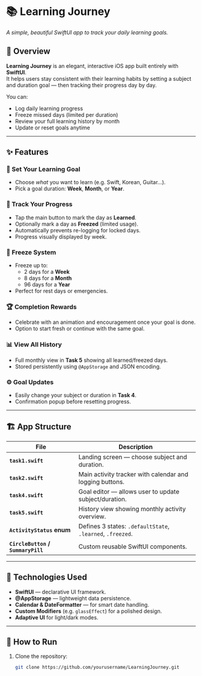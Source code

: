# 📚 Learning Journey  
*A simple, beautiful SwiftUI app to track your daily learning goals.*


## 🧠 Overview

**Learning Journey** is an elegant, interactive iOS app built entirely with **SwiftUI**.  
It helps users stay consistent with their learning habits by setting a subject and duration goal — then tracking their progress day by day.

You can:
- Log daily learning progress
- Freeze missed days (limited per duration)
- Review your full learning history by month
- Update or reset goals anytime

---

## ✨ Features

### 🎯 Set Your Learning Goal
- Choose *what* you want to learn (e.g. Swift, Korean, Guitar...).
- Pick a goal duration: **Week**, **Month**, or **Year**.

### 📅 Track Your Progress
- Tap the main button to mark the day as **Learned**.
- Optionally mark a day as **Freezed** (limited usage).
- Automatically prevents re-logging for locked days.
- Progress visually displayed by week.

### 🧊 Freeze System
- Freeze up to:
  - 2 days for a **Week**
  - 8 days for a **Month**
  - 96 days for a **Year**
- Perfect for rest days or emergencies.

### 🏆 Completion Rewards
- Celebrate with an animation and encouragement once your goal is done.
- Option to start fresh or continue with the same goal.

### 📊 View All History
- Full monthly view in **Task 5** showing all learned/freezed days.
- Stored persistently using `@AppStorage` and JSON encoding.

### ⚙️ Goal Updates
- Easily change your subject or duration in **Task 4**.
- Confirmation popup before resetting progress.

---

## 🏗️ App Structure

| File | Description |
|------|--------------|
| **`task1.swift`** | Landing screen — choose subject and duration. |
| **`task2.swift`** | Main activity tracker with calendar and logging buttons. |
| **`task4.swift`** | Goal editor — allows user to update subject/duration. |
| **`task5.swift`** | History view showing monthly activity overview. |
| **`ActivityStatus` enum** | Defines 3 states: `.defaultState`, `.learned`, `.freezed`. |
| **`CircleButton` / `SummaryPill`** | Custom reusable SwiftUI components. |

---

## 🧩 Technologies Used

- **SwiftUI** — declarative UI framework.
- **@AppStorage** — lightweight data persistence.
- **Calendar & DateFormatter** — for smart date handling.
- **Custom Modifiers** (e.g. `glassEffect`) for a polished design.
- **Adaptive UI** for light/dark modes.

---

## 🚀 How to Run

1. Clone the repository:
   ```bash
   git clone https://github.com/yourusername/LearningJourney.git
